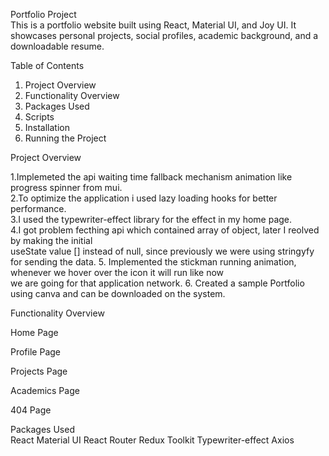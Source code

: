 Portfolio Project<br/>
This is a portfolio website built using React, Material UI, and Joy UI. It showcases personal projects, social profiles, academic background, and a downloadable resume.

Table of Contents<br/>

1. Project Overview
2. Functionality Overview
3. Packages Used
4. Scripts
5. Installation
6. Running the Project

Project Overview<br/>

1.Implemeted the api waiting time fallback mechanism animation like progress spinner from mui.<br/>
2.To optimize the application i used lazy loading hooks for better performance.<br/>
3.I used the typewriter-effect library for the effect in my home page.<br/>
4.I got problem fecthing api which contained array of object, later I reolved by making the initial <br/>useState value [] instead of null, since previously we were using stringyfy for sending the data. 
5. Implemented the stickman running animation, whenever we hover over the icon it will run like now <br/>we are going for that application network. 
6. Created a sample Portfolio using canva and can be downloaded on the system.<br/>

Functionality Overview<br/>

Home Page

Profile Page

Projects Page

Academics Page

404 Page


Packages Used<br/>
React
Material UI
React Router
Redux Toolkit
Typewriter-effect
Axios
